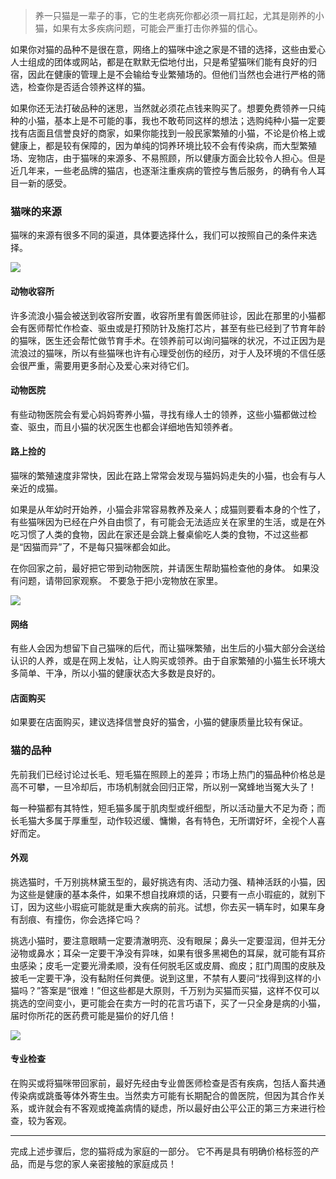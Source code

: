 
> 养一只猫是一辈子的事，它的生老病死你都必须一肩扛起，尤其是刚养的小猫，如果有太多疾病问题，可能会严重打击你养猫的信心。

如果你对猫的品种不是很在意，网络上的猫咪中途之家是不错的选择，这些由爱心人士组成的团体或网站，都是在默默无偿地付出，只是希望猫咪们能有良好的归宿，因此在健康的管理上是不会输给专业繁殖场的。但他们当然也会进行严格的筛选，检查你是否适合领养这样的猫。

如果你还无法打破品种的迷思，当然就必须花点钱来购买了。想要免费领养一只纯种的小猫，基本上是不可能的事，我也不敢苟同这样的想法；选购纯种小猫一定要找有店面且信誉良好的商家，如果你能找到一般民家繁殖的小猫，不论是价格上或健康上，都是较有保障的，因为单纯的饲养环境比较不会有传染病，而大型繁殖场、宠物店，由于猫咪的来源多、不易照顾，所以健康方面会比较令人担心。但是近几年来，一些老品牌的猫店，也逐渐注重疾病的管控与售后服务，的确有令人耳目一新的感受。


### 猫咪的来源
猫咪的来源有很多不同的渠道，具体要选择什么，我们可以按照自己的条件来选择。

![](https://mmbiz.qpic.cn/mmbiz_jpg/mLA9xDdPFPU15vChujv1O2DcGHAqnraRzBTMNwWn9YKwWFoajP7iaWQtP8M9Y0duXwIpbibIDlW2TbmVpzz616ibQ/640?wx_fmt=jpeg&tp=webp&wxfrom=5&wx_lazy=1&wx_co=1)

#### 动物收容所
许多流浪小猫会被送到收容所安置，收容所里有兽医师驻诊，因此在那里的小猫都会有医师帮忙作检查、驱虫或是打预防针及施打芯片，甚至有些已经到了节育年龄的猫咪，医生还会帮忙做节育手术。在领养前可以询问猫咪的状况，不过正因为是流浪过的猫咪，所以有些猫咪也许有心理受创伤的经历，对于人及环境的不信任感会很严重，需要用更多耐心及爱心来对待它们。

#### 动物医院
有些动物医院会有爱心妈妈寄养小猫，寻找有缘人士的领养，这些小猫都做过检查、驱虫，而且小猫的状况医生也都会详细地告知领养者。

#### 路上捡的
猫咪的繁殖速度非常快，因此在路上常常会发现与猫妈妈走失的小猫，也会有与人亲近的成猫。

如果是从年幼时开始养，小猫会非常容易教养及亲人；成猫则要看本身的个性了，有些猫咪因为已经在户外自由惯了，有可能会无法适应关在家里的生活，或是在外吃习惯了人类的食物，因此在家还是会跳上餐桌偷吃人类的食物，不过这些都是“因猫而异”了，不是每只猫咪都会如此。 

在你回家之前，最好把它带到动物医院，并请医生帮助猫检查他的身体。 如果没有问题，请带回家观察。 不要急于把小宠物放在家里。

![](https://mmbiz.qpic.cn/mmbiz_jpg/mLA9xDdPFPU15vChujv1O2DcGHAqnraRMW665Fay1HWHibknjn4BpfNZtl6JRbN7L5EhlQEEOTrSP0u154lXm6A/640?wx_fmt=jpeg&tp=webp&wxfrom=5&wx_lazy=1&wx_co=1)

#### 网络
有些人会因为想留下自己猫咪的后代，而让猫咪繁殖，出生后的小猫大部分会送给认识的人养，或是在网上发帖，让人购买或领养。由于自家繁殖的小猫生长环境大多简单、干净，所以小猫的健康状态大多数是良好的。

#### 店面购买
如果要在店面购买，建议选择信誉良好的猫舍，小猫的健康质量比较有保证。


### 猫的品种
先前我们已经讨论过长毛、短毛猫在照顾上的差异；市场上热门的猫品种价格总是高不可攀，一旦冷却后，市场机制就会回归正常，所以别一窝蜂地当冤大头了！ 

每一种猫都有其特性，短毛猫多属于肌肉型或纤细型，所以活动量大不足为奇；而长毛猫大多属于厚重型，动作较迟缓、慵懒，各有特色，无所谓好坏，全视个人喜好而定。

#### 外观
挑选猫时，千万别挑林黛玉型的，最好挑选有肉、活动力强、精神活跃的小猫，因为这些是健康的基本条件，如果不想自找麻烦的话，只要有一点小瑕疵的，就别下订，因为这些小瑕疵可能就是重大疾病的前兆。试想，你去买一辆车时，如果车身有刮痕、有撞伤，你会选择它吗？ 

挑选小猫时，要注意眼睛一定要清澈明亮、没有眼屎；鼻头一定要湿润，但并无分泌物或鼻水；耳朵一定要干净没有异味，如果有很多黑褐色的耳屎，就可能有耳疥虫感染；皮毛一定要光滑柔顺，没有任何脱毛区或皮屑、痂皮；肛门周围的皮肤及披毛一定要干净，没有黏附任何粪便。说到这里，不禁有人要问“找得到这样的小猫吗？”答案是“很难！”但这些都是大原则，千万别为买猫而买猫，这样不仅可以挑选的空间变小，更可能会在卖方一时的花言巧语下，买了一只全身是病的小猫，届时你所花的医药费可能是猫价的好几倍！

![](https://mmbiz.qpic.cn/mmbiz_jpg/mLA9xDdPFPU15vChujv1O2DcGHAqnraRweTYpyqPDOEwY5FGjaU0F5JiaAN13qy2fqib4qvZCxdKjBzaT0libCNoA/640?wx_fmt=jpeg&tp=webp&wxfrom=5&wx_lazy=1&wx_co=1)

#### 专业检查
在购买或将猫咪带回家前，最好先经由专业兽医师检查是否有疾病，包括人畜共通传染病或跳蚤等体外寄生虫。当然卖方可能有长期配合的兽医院，但因为其合作关系，或许就会有不客观或掩盖病情的疑虑，所以最好由公平公正的第三方来进行检查，较为客观。

***

完成上述步骤后，您的猫将成为家庭的一部分。 它不再是具有明确价格标签的产品，而是与您的家人亲密接触的家庭成员！